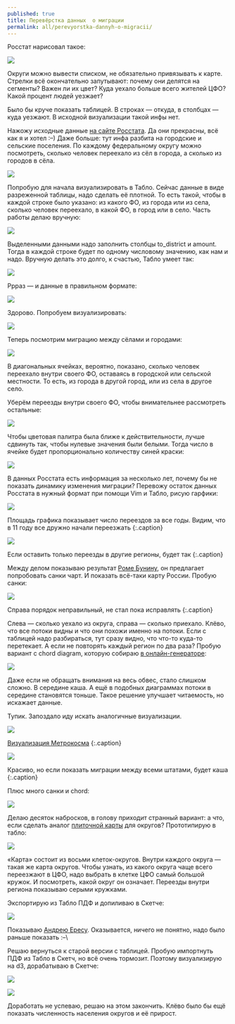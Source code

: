 ```yaml
---
published: true
title: Перевёрстка данных  о миграции
permalink: all/perevyorstka-dannyh-o-migracii/
---
```


Росстат нарисовал такое:

![]({{site.baseurl}}/media/makeover-migration.jpg)

Округи можно вывести списком, не обязательно привязывать к карте. Стрелки всё окончательно запутывают: почему они делятся на сегменты? Важен ли их цвет? Куда уехало больше всего жителей ЦФО? Какой процент людей уезжает?

Было бы круче показать таблицей. В строках — откуда, в столбцах — куда уезжают. В исходной визуализации такой инфы нет. 

Нажожу исходные данные [на сайте Росстата](http://www.gks.ru/wps/wcm/connect/rosstat_main/rosstat/ru/statistics/population/demography/). Да они прекрасны, всё как я и хотел :–) Даже больше: тут инфа разбита на городские и сельские поселения. По каждому федеральному округу можно посмотреть, сколько человек переехало из сёл в города, а сколько из городов в сёла.

![]({{site.baseurl}}/media/makeover-migration-gks.png)

Попробую для начала визуализировать в Табло. Сейчас данные в виде разреженной таблицы, надо сделать её плотной. То есть такой, чтобы в каждой строке было указано: из какого ФО, из города или из села, сколько человек переехало, в какой ФО, в город или в село. Часть работы делаю вручную:

![]({{site.baseurl}}/media/makeover-data-cleanup.png)

Выделенными данными надо заполнить столбцы to_district и amount. Тогда в каждой строке будет по одному числовому значению, как нам и надо. Вручную делать это долго, к счастью, Табло умеет так:

![]({{site.baseurl}}/media/makeover-migration-pivot.png)

Ррраз — и данные в правильном формате:

![]({{site.baseurl}}/media/makeover-data-dense.png)

Здорово. Попробуем визуализировать:

![]({{site.baseurl}}/media/makeover-migration-tableau-0.png)

Теперь посмотрим миграцию между сёлами и городами:

![]({{site.baseurl}}/media/makeover-migration-tableau-2.png)

В диагональных ячейках, вероятно, показано, сколько человек переехало внутри своего ФО, оставаясь в городской или сельской местности. То есть, из города в другой город, или из села в другое село.

Уберём переезды внутри своего ФО, чтобы внимательнее рассмотреть остальные:

![]({{site.baseurl}}/media/makeover-migration-tableau-3.png)

Чтобы цветовая палитра была ближе к действительности, лучше сдвинуть так, чтобы нулевые значения были белыми. Тогда число в ячейке будет пропорционально количеству синей краски:

![]({{site.baseurl}}/media/makeover-migration-tableau-5.png)

В данных Росстата есть информация за несколько лет, почему бы не показать динамику изменения миграции? Перевожу остаток данных Росстата в нужный формат при помощи Vim и Табло, рисую гарфики:

![]({{site.baseurl}}/media/makeover-migration-ts.png)

Площадь графика показывает число переездов за все годы. Видим, что в 11 году все дружно начали переезжать
{:.caption}

![]({{site.baseurl}}/media/makeover-migration-ts_to_other.png)

Если оставить только переезды в другие регионы, будет так
{:.caption}

Между делом показываю результат [Роме Бунину](http://revealthedata.com/), он предлагает попробовать санки чарт. И показать всё-таки карту России. Пробую санки:

![]({{site.baseurl}}/media/makeover-migration-sankey.png)

Справа порядок неправильный, не стал пока исправлять
{:.caption}

Слева — сколько уехало из округа, справа — сколько приехало. Клёво, что все потоки видны и что они похожи именно на потоки. Если с таблицей надо разбираться, тут сразу видно, что что-то куда-то перетекает. А если не повторять каждый регион по два раза? Пробую вариант с chord diagram, которую собираю [в онлайн-генераторе](http://mkweb.bcgsc.ca/tableviewer/visualize/):

![]({{site.baseurl}}/media/makeover-migration-chord.png)

Даже если не обращать внимания на весь обвес, стало слишком сложно. В середине каша. А ещё в подобных диаграммах потоки в середине становятся тоньше. Такое решение улучшает читаемость, но искажает данные.

Тупик. Запоздало иду искать аналогичные визуализации.

![]({{site.baseurl}}/media/makeover-migration-analogue-animated.gif)

[Визуализация Метрокосма](http://metrocosm.com/global-immigration-map/)
{:.caption}

![]({{site.baseurl}}/media/makeover-migraion-analogue_arrows.jpg)

Красиво, но если показать миграции между всеми штатами, будет каша
{:.caption}

Плюс много санки и chord:

![]({{site.baseurl}}/media/makeover-migration-analogues-sankey_chord.png)

Делаю десяток набросков, в голову приходит странный вариант: а что, если сделать аналог [плиточной карты](http://dianov.org/all/plitochnaya-karta-rossii/) для округов? Прототипирую в табло:

![]({{site.baseurl}}/media/makeover-migration-tilemap-from.png)

«Карта» состоит из восьми клеток-округов. Внутри каждого округа — такая же карта округов. Чтобы узнать, из какого округа чаще всего переезжают в ЦФО, надо выбрать в клетке ЦФО самый большой кружок. И посмотреть, какой округ он означает. Переезды внутри региона показываю серыми кружками.

Экспортирую из Табло ПДФ и допиливаю в Скетче:

![]({{site.baseurl}}/media/makeover-migration-bubbles.png)

Показываю [Андрею Ересу](http://andreieres.ru/). Оказывается, ничего не понятно, надо было раньше показать :–\

Решаю вернуться к старой версии с таблицей. Пробую импортнуть ПДФ из Табло в Скетч, но всё очень тормозит. Поэтому визуализирую на d3, дорабатываю в Скетче:

![]({{site.baseurl}}/media/makeover-migration-d3-prettified.png)

![]({{site.baseurl}}/media/makeover-migration-im-eres.png)

Доработать не успеваю, решаю на этом закончить. Клёво было бы ещё показать численность населения округов и её прирост.
